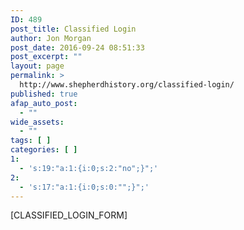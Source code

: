 ```yaml
---
ID: 489
post_title: Classified Login
author: Jon Morgan
post_date: 2016-09-24 08:51:33
post_excerpt: ""
layout: page
permalink: >
  http://www.shepherdhistory.org/classified-login/
published: true
afap_auto_post:
  - ""
wide_assets:
  - ""
tags: [ ]
categories: [ ]
1:
  - 's:19:"a:1:{i:0;s:2:"no";}";'
2:
  - 's:17:"a:1:{i:0;s:0:"";}";'
---
```

[CLASSIFIED_LOGIN_FORM]